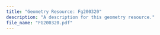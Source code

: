 ```yaml
---
title: "Geometry Resource: Fg200320"
description: "A description for this geometry resource."
file_name: "FG200320.pdf"
---
```

